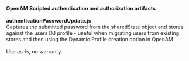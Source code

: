 <b>OpenAM Scripted authentication and authorization artifacts</b>
<br/>
<br/>
<b>authenticationPasswordUpdate.js</b>
<br/>
Captures the submitted password from the sharedState object and stores against the users DJ profile - useful when migrating users from
existing stores and then using the Dynamic Profile creation option in OpenAM
<br/>
<br/>
Use as-is, no warranty.

